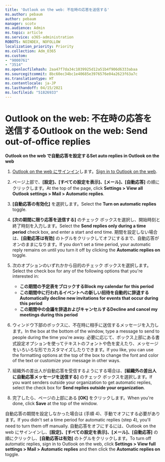 ```yaml
---
title: 'Outlook on the web: 不在時の応答を送信する'
ms.author: pebaum
author: pebaum
manager: scotv
ms.audience: Admin
ms.topic: article
ms.service: o365-administration
ROBOTS: NOINDEX, NOFOLLOW
localization_priority: Priority
ms.collection: Adm_O365
ms.custom:
- "9000761"
- "3514"
ms.openlocfilehash: 2aa47f7da34c1039925d12a51b4f906d6333abaa
ms.sourcegitcommit: 8bc60ec34bc1e40685e3976576e04a2623f63a7c
ms.translationtype: HT
ms.contentlocale: ja-JP
ms.lasthandoff: 04/15/2021
ms.locfileid: "51826933"
---
```

# <a name="outlook-on-the-web-send-out-of-office-replies"></a><span data-ttu-id="e9452-102">Outlook on the web: 不在時の応答を送信する</span><span class="sxs-lookup"><span data-stu-id="e9452-102">Outlook on the web: Send out-of-office replies</span></span>

<span data-ttu-id="e9452-103">**Outlook on the web で自動応答を設定する**</span><span class="sxs-lookup"><span data-stu-id="e9452-103">**Set auto replies in Outlook on the web**</span></span>

1. <span data-ttu-id="e9452-104">[Outlook on the web にサインイン](https://support.office.com/article/how-to-sign-in-to-outlook-on-the-web-763fab4d-0138-4814-b450-37fc286bcb79)します。</span><span class="sxs-lookup"><span data-stu-id="e9452-104">[Sign in to Outlook on the web](https://support.office.com/article/how-to-sign-in-to-outlook-on-the-web-763fab4d-0138-4814-b450-37fc286bcb79).</span></span>

2. <span data-ttu-id="e9452-105">ページ上部で、**[設定]、[すべての設定を表示]、[メール]、[自動応答]** の順にクリックします。</span><span class="sxs-lookup"><span data-stu-id="e9452-105">At the top of the page, click **Settings > View all Outlook settings > Mail > Automatic replies**.</span></span>

3. <span data-ttu-id="e9452-106">**[自動応答の有効化]** を選択します。</span><span class="sxs-lookup"><span data-stu-id="e9452-106">Select the **Turn on automatic replies** toggle.</span></span>

4. <span data-ttu-id="e9452-107">**[次の期間に限り応答を送信する]** のチェック ボックスを選択し、開始時刻と終了時刻を入力します。</span><span class="sxs-lookup"><span data-stu-id="e9452-107">Select the **Send replies only during a time period** check box, and enter a start and end time.</span></span> <span data-ttu-id="e9452-108">期間を設定しない場合は、**[自動応答は有効]** のトグルをクリックしてオフにするまで、自動応答がオンのままになります。</span><span class="sxs-lookup"><span data-stu-id="e9452-108">If you don't set a time period, your automatic reply remains on until you turn it off by clicking the **Automatic replies on** toggle.</span></span>

5. <span data-ttu-id="e9452-109">次のオプションのいずれかから目的のチェック ボックスを選択します。</span><span class="sxs-lookup"><span data-stu-id="e9452-109">Select the check box for any of the following options that you're interested in:</span></span>
    - <span data-ttu-id="e9452-110">**この期間の予定表をブロックする**</span><span class="sxs-lookup"><span data-stu-id="e9452-110">**Block my calendar for this period**</span></span>
    - <span data-ttu-id="e9452-111">**この期間中に行われるイベントへの新しい招待を自動的に辞退する**</span><span class="sxs-lookup"><span data-stu-id="e9452-111">**Automatically decline new invitations for events that occur during this period**</span></span>
    - <span data-ttu-id="e9452-112">**この期間中の会議を辞退およびキャンセルする**</span><span class="sxs-lookup"><span data-stu-id="e9452-112">**Decline and cancel my meetings during this period**</span></span>

6. <span data-ttu-id="e9452-113">ウィンドウ下部のボックスに、不在時に相手に送信するメッセージを入力します。</span><span class="sxs-lookup"><span data-stu-id="e9452-113">In the box at the bottom of the window, type a message to send to people during the time you're away.</span></span> <span data-ttu-id="e9452-114">必要に応じて、ボックス上部にある書式設定オプションを使ってテキストのフォントや色を変えたり、メッセージをいろいろな形でカスタマイズしたりできます。</span><span class="sxs-lookup"><span data-stu-id="e9452-114">If you like, you can use the formatting options at the top of the box to change the font and color of the text or customize your message in other ways.</span></span>

7. <span data-ttu-id="e9452-115">組織外の差出人が自動応答を受信するようにする場合は、**[組織外の差出人に自動応答メッセージを送信する]** のチェック ボックスを選択します。</span><span class="sxs-lookup"><span data-stu-id="e9452-115">If you want senders outside your organization to get automatic replies, select the check box for **Send replies outside your organization**.</span></span>

8. <span data-ttu-id="e9452-116">完了したら、ページの上部にある **[OK]** をクリックします。</span><span class="sxs-lookup"><span data-stu-id="e9452-116">When you're done, click **Save** at the top of the window.</span></span>

<span data-ttu-id="e9452-117">自動応答の期間を設定しなかった場合は (手順 4)、手動でオフにする必要があります。</span><span class="sxs-lookup"><span data-stu-id="e9452-117">If you didn't set a time period for automatic replies (step 4), you'll need to turn them off manually.</span></span> <span data-ttu-id="e9452-118">自動応答をオフにするには、Outlook on the web にサインインし、**[設定]、[すべての設定を表示]、[メール]、[自動応答]** の順にクリックし、**[自動応答は有効]** のトグルをクリックします。</span><span class="sxs-lookup"><span data-stu-id="e9452-118">To turn off automatic replies, sign in to Outlook on the web, click **Settings > View full settings > Mail > Automatic replies** and then click the **Automatic replies on** toggle.</span></span>
